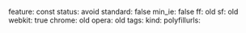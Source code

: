 feature: const
status: avoid
standard: false
min_ie: false
ff: old
sf: old
webkit: true
chrome: old
opera: old
tags:
kind:
polyfillurls:

